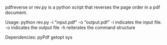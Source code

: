 pdfreverse or rev.py is a python script that reverses the page order in a pdf document.

Usage:
    python rev.py -i "input.pdf" -o "output.pdf"
    -i indicates the input file.
    -o indicates the output file
    -h reiterates the command structure

Dependencies:
    pyPdf
    getopt
    sys


